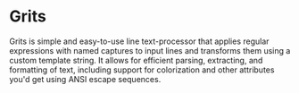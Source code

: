 # Grits

Grits is simple and easy-to-use line text-processor that applies regular expressions with named captures to input lines
and transforms them using a custom template string. It allows for efficient parsing, extracting, and formatting of text,
including support for colorization and other attributes you'd get using ANSI escape sequences.
